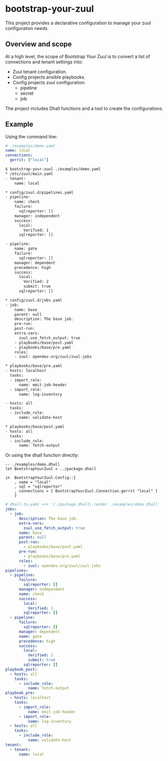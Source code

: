 # bootstrap-your-zuul

This project provides a declarative configuration to manage your zuul configuration needs.

## Overview and scope

At a high level, the scope of Bootstrap Your Zuul is to convert a list of connections and tenant settings
into:

- Zuul tenant configuration.
- Config projects ansible playbooks.
- Config projects zuul configuration:
  - pipeline
  - secret
  - job

The project includes Dhall functions and a tool to create the configurations.

## Example

Using the command line:

```yaml
# ./examples/demo.yaml
name: local
connections:
  gerrit: ["local"]
```

```bash
$ bootstrap-your-zuul ./examples/demo.yaml
* /etc/zuul/main.yaml
- tenant:
    name: local

* config/zuul.d/pipelines.yaml
- pipeline:
    name: check
    failure:
      sqlreporter: []
    manager: independent
    success:
      local:
        Verified: 1
      sqlreporter: []

- pipeline:
    name: gate
    failure:
      sqlreporter: []
    manager: dependent
    precedence: high
    success:
      local:
        Verified: 2
        submit: true
      sqlreporter: []

* config/zuul.d/jobs.yaml
- job:
    name: base
    parent: null
    description: The base job.
    pre-run:
    post-run:
    extra-vars:
      zuul_use_fetch_output: true
    - playbooks/base/post.yaml
    - playbooks/base/pre.yaml
    roles:
    - zuul: opendev.org/zuul/zuul-jobs

* playbooks/base/pre.yaml
- hosts: localhost
  tasks:
  - import_role:
      name: emit-job-header
  - import_role:
      name: log-inventory

- hosts: all
  tasks:
  - include_role:
      name: validate-host

* playbooks/base/post.yaml
- hosts: all
  tasks:
  - include_role:
      name: fetch-output
```

Or using the dhall function directly:

```dhall
-- ./examples/demo.dhall
let BootstrapYourZuul = ../package.dhall

in  BootstrapYourZuul.Config::{
    , name = "local"
    , sql = "sqlreporter"
    , connections = [ BootstrapYourZuul.Connection.gerrit "local" ]
    }

```

```yaml
# dhall-to-yaml <<< '(./package.dhall).render ./examples/demo.dhall'
jobs:
  - job:
      description: The base job.
      extra-vars:
        zuul_use_fetch_output: true
      name: base
      parent: null
      post-run:
        - playbooks/base/post.yaml
      pre-run:
        - playbooks/base/pre.yaml
      roles:
        - zuul: opendev.org/zuul/zuul-jobs
pipelines:
  - pipeline:
      failure:
        sqlreporter: []
      manager: independent
      name: check
      success:
        local:
          Verified: 1
        sqlreporter: []
  - pipeline:
      failure:
        sqlreporter: []
      manager: dependent
      name: gate
      precedence: high
      success:
        local:
          Verified: 2
          submit: true
        sqlreporter: []
playbook_post:
  - hosts: all
    tasks:
      - include_role:
          name: fetch-output
playbook_pre:
  - hosts: localhost
    tasks:
      - import_role:
          name: emit-job-header
      - import_role:
          name: log-inventory
  - hosts: all
    tasks:
      - include_role:
          name: validate-host
tenant:
  - tenant:
      name: local

```
